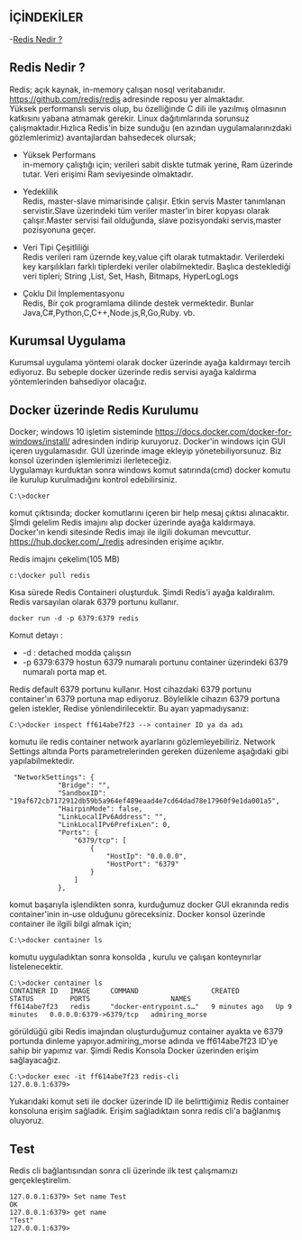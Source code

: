 
## İÇİNDEKİLER

-[Redis Nedir ?](#redis-nedir)
## Redis Nedir ?  
Redis; açık kaynak, in-memory çalışan nosql veritabanıdır. https://github.com/redis/redis adresinde reposu yer almaktadır.  
Yüksek performanslı servis olup, bu özelliğinde C dili ile yazılmış olmasının katkısını yabana atmamak gerekir. Linux dağıtımlarında sorunsuz çalışmaktadır.Hızlıca Redis'in bize sunduğu (en azından uygulamalarınızdaki gözlemlerimiz) avantajlardan bahsedecek olursak;  
* Yüksek Performans  
in-memory çalıştığı için; verileri sabit diskte tutmak yerine, Ram üzerinde tutar. Veri erişimi Ram seviyesinde olmaktadır.
* Yedeklilik  
Redis, master-slave mimarisinde çalışır. Etkin servis Master tanımlanan servistir.Slave üzerindeki tüm veriler master'in birer kopyası olarak çalışır.Master servisi  fail olduğunda, slave pozisyondaki servis,master pozisyonuna geçer. 

* Veri Tipi Çeşitliliği  
Redis verileri ram üzernde key,value çift olarak tutmaktadır. Verilerdeki key karşılıkları farklı tiplerdeki veriler olabilmektedir. Başlıca desteklediği veri tipleri; String ,List, Set, Hash, Bitmaps, HyperLogLogs

* Çoklu Dil İmplementasyonu  
Redis, Bir çok programlama dilinde destek vermektedir. Bunlar Java,C#,Python,C,C++,Node.js,R,Go,Ruby. vb.  
## Kurumsal Uygulama ##   

Kurumsal uygulama yöntemi olarak docker üzerinde ayağa kaldırmayı tercih ediyoruz. Bu sebeple docker üzerinde redis servisi ayağa kaldırma yöntemlerinden bahsediyor olacağız.

## Docker üzerinde Redis Kurulumu ##  
Docker; windows 10 işletim sisteminde https://docs.docker.com/docker-for-windows/install/ adresinden indirip kuruyoruz. Docker'in windows için GUI içeren uygulamasıdır. GUI üzerinde image ekleyip yönetebiliyorsunuz. Biz konsol üzerinden işlemlerimizi ilerleteceğiz.  
Uygulamayı kurduktan sonra windows komut satırında(cmd) docker komutu ile kurulup kurulmadığını kontrol edebilirsiniz.
```
C:\>docker 
```


komut çıktısında; docker komutlarını içeren bir help mesaj çıktısı alınacaktır. Şİmdi gelelim Redis imajını alıp docker üzerinde ayağa kaldırmaya.   
Docker'ın kendi sitesinde Redis imajı ile ilgili dokuman mevcuttur. https://hub.docker.com/_/redis adresinden erişime açıktır.

Redis imajını çekelim(105 MB)  
```
c:\docker pull redis
```  

Kısa sürede Redis Containeri oluşturduk. Şimdi Redis'i ayağa kaldıralım. Redis varsayılan olarak 6379 portunu kullanır.   

```
docker run -d -p 6379:6379 redis

```    
Komut detayı :  
* -d : detached modda çalışsın
* -p 6379:6379 hostun 6379 numaralı portunu container üzerindeki 6379 numaralı porta map et.  
   
Redis default 6379 portunu kullanır. Host cihazdaki 6379 portunu container'ın 6379 portuna map ediyoruz. Böylelikle cihazın 6379 portuna gelen istekler, Redise yönlendirilecektir. Bu ayarı yapmadıysanız:  
```
C:\>docker inspect ff614abe7f23 --> container ID ya da adı 
```
komutu ile redis container network ayarlarını gözlemleyebiliriz.  Network Settings altında Ports parametrelerinden gereken düzenleme aşağıdaki gibi yapılabilmektedir. 
```
 "NetworkSettings": {
            "Bridge": "",
            "SandboxID": "19af672cb7172912db59b5a964ef489eaad4e7cd64dad78e17960f9e1da001a5",
            "HairpinMode": false,
            "LinkLocalIPv6Address": "",
            "LinkLocalIPv6PrefixLen": 0,
            "Ports": {
                "6379/tcp": [
                    {
                        "HostIp": "0.0.0.0",
                        "HostPort": "6379"
                    }
                ]
            },
```
komut başarıyla işlendikten sonra, kurduğumuz docker GUI ekranında redis container'inin in-use olduğunu göreceksiniz.
Docker konsol üzerinde container ile ilgili bilgi almak için;  

```
C:\>docker container ls

```
komutu uyguladıktan sonra konsolda , kurulu ve çalışan konteynırlar listelenecektir.  

``` 
C:\>docker container ls
CONTAINER ID   IMAGE     COMMAND                  CREATED         STATUS         PORTS                    NAMES
ff614abe7f23   redis     "docker-entrypoint.s…"   9 minutes ago   Up 9 minutes   0.0.0.0:6379->6379/tcp   admiring_morse

```

görüldüğü gibi Redis imajından oluşturduğumuz container ayakta ve 6379 portunda dinleme yapıyor.admiring_morse adında ve ff614abe7f23 ID'ye sahip bir yapımız var. Şimdi Redis Konsola Docker üzerinden erişim sağlayacağız.  

```
C:\>docker exec -it ff614abe7f23 redis-cli
127.0.0.1:6379>

```
Yukarıdaki komut seti ile docker üzerinde ID ile belirttiğimiz Redis container konsoluna erişim sağladık. Erişim sağladıktaın sonra redis cli'a bağlanmış oluyoruz.   
## Test ## 
Redis cli bağlantısından sonra cli üzerinde ilk test çalışmamızı gerçekleştirelim.    
```
127.0.0.1:6379> Set name Test
OK
127.0.0.1:6379> get name
"Test"
127.0.0.1:6379>
```







